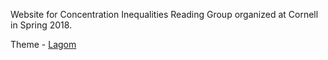 Website for Concentration Inequalities Reading Group organized at Cornell in Spring 2018. 


Theme - [Lagom](https://github.com/swanson/lagom)
